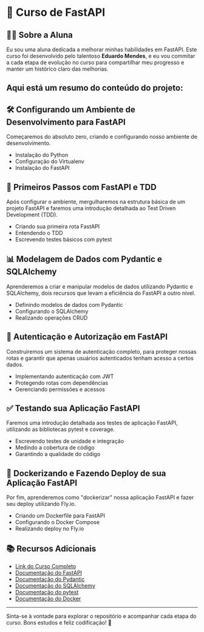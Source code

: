 # 🚀 Curso de FastAPI

## 👩‍💻 Sobre a Aluna

Eu sou uma aluna dedicada a melhorar minhas habilidades em FastAPI. Este curso foi desenvolvido pelo talentoso **Eduardo Mendes**, e eu vou commitar a cada etapa de evolução no curso para compartilhar meu progresso
e manter um histórico claro das melhorias.

## Aqui está um resumo do conteúdo do projeto:

## 🛠️ Configurando um Ambiente de Desenvolvimento para FastAPI

Começaremos do absoluto zero, criando e configurando nosso ambiente de desenvolvimento.

- Instalação do Python
- Configuração do Virtualenv
- Instalação do FastAPI 

## 🏁 Primeiros Passos com FastAPI e TDD

Após configurar o ambiente, mergulharemos na estrutura básica de um projeto FastAPI e faremos uma introdução detalhada ao Test Driven Development (TDD).

- Criando sua primeira rota FastAPI
- Entendendo o TDD
- Escrevendo testes básicos com pytest

## 📊 Modelagem de Dados com Pydantic e SQLAlchemy

Aprenderemos a criar e manipular modelos de dados utilizando Pydantic e SQLAlchemy, dois recursos que levam a eficiência do FastAPI a outro nível.

- Definindo modelos de dados com Pydantic
- Configurando o SQLAlchemy
- Realizando operações CRUD

## 🔐 Autenticação e Autorização em FastAPI

Construiremos um sistema de autenticação completo, para proteger nossas rotas e garantir que apenas usuários autenticados tenham acesso a certos dados.

- Implementando autenticação com JWT
- Protegendo rotas com dependências
- Gerenciando permissões e acessos

## ✅ Testando sua Aplicação FastAPI

Faremos uma introdução detalhada aos testes de aplicação FastAPI, utilizando as bibliotecas pytest e coverage.

- Escrevendo testes de unidade e integração
- Medindo a cobertura de código
- Garantindo a qualidade do código

## 🐳 Dockerizando e Fazendo Deploy de sua Aplicação FastAPI

Por fim, aprenderemos como "dockerizar" nossa aplicação FastAPI e fazer seu deploy utilizando Fly.io.

- Criando um Dockerfile para FastAPI
- Configurando o Docker Compose
- Realizando deploy no Fly.io

## 📚 Recursos Adicionais

- [Link do Curso Completo](https://fastapidozero.dunossauro.com/aulas/sincronas/)
- [Documentação do FastAPI](https://fastapi.tiangolo.com/)
- [Documentação do Pydantic](https://pydantic-docs.helpmanual.io/)
- [Documentação do SQLAlchemy](https://www.sqlalchemy.org/)
- [Documentação do pytest](https://docs.pytest.org/)
- [Documentação do Docker](https://docs.docker.com/)


---


Sinta-se à vontade para explorar o repositório e acompanhar cada etapa do curso. Bons estudos e feliz codificação! 🎉
